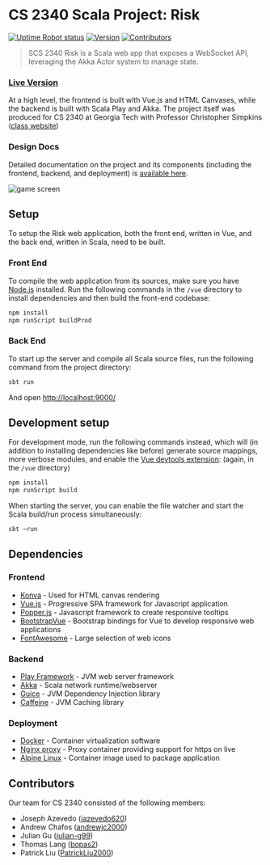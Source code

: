 # CS 2340 Scala Project: Risk

[![Uptime Robot status](https://img.shields.io/uptimerobot/status/m782165527-5f127672eaae6df89c7b070a.svg?color=%235B78BB&style=for-the-badge)](https://stats.uptimerobot.com/OZ659UjoL) [![Version](https://img.shields.io/badge/version-M5-blue.svg?color=%235B78BB&style=for-the-badge)](https://github.com/jazevedo620/cs2340-risk/releases/tag/M5) [![Contributors](https://img.shields.io/github/contributors/jazevedo620/cs2340-risk.svg?color=%235B78BB&style=for-the-badge)](https://github.com/jazevedo620/cs2340-risk/graphs/contributors)

> SCS 2340 Risk is a Scala web app that exposes a WebSocket API, leveraging the Akka Actor system to manage state.

### [Live Version](http://riskgame.ga/)

At a high level, the frontend is built with Vue.js and HTML Canvases, while the backend is built with Scala Play and Akka. The project itself was produced for CS 2340 at Georgia Tech with Professor Christopher Simpkins ([class website](https://cs2340.gitlab.io/))

### Design Docs

Detailed documentation on the project and its components (including the frontend, backend, and deployment) is [available here](https://riskgame.ga/docs).

![game screen](https://i.imgur.com/GaguGHa.png "Example game screen")

## Setup

To setup the Risk web application, both the front end, written in Vue, and the back end, written in Scala, need to be built.

### Front End

To compile the web application from its sources, make sure you have [Node.js](https://nodejs.org/en/) installed. Run the following commands in the `/vue` directory to install dependencies and then build the front-end codebase:

```bash
npm install
npm runScript buildProd
```

### Back End

To start up the server and compile all Scala source files, run the following command from the project directory:

```bash
sbt run
```

And open [http://localhost:9000/](http://localhost:9000/)

## Development setup

For development mode, run the following commands instead, which will (in addition to installing dependencies like before) generate source mappings, more verbose modules, and enable the [Vue devtools extension](https://github.com/vuejs/vue-devtools): (again, in the `/vue` directory)

```bash
npm install
npm runScript build
```

When starting the server, you can enable the file watcher and start the Scala build/run process simultaneously:

```bash
sbt ~run
```

## Dependencies

### Frontend

- [Konva](https://konvajs.org/) - Used for HTML canvas rendering
- [Vue.js](https://vuejs.org/) - Progressive SPA framework for Javascript application
- [Popper.js](https://popper.js.org/) - Javascript framework to create responsive tooltips
- [BootstrapVue](https://bootstrap-vue.js.org/) - Bootstrap bindings for Vue to develop responsive web applications
- [FontAwesome](https://fontawesome.com/) - Large selection of web icons

### Backend

- [Play Framework](https://www.playframework.com/) - JVM web server framework
- [Akka](https://akka.io/) - Scala network runtime/webserver
- [Guice](https://github.com/google/guice) - JVM Dependency Injection library
- [Caffeine](https://github.com/ben-manes/caffeine) - JVM Caching library

### Deployment

- [Docker](https://www.docker.com/) - Container virtualization software
- [Nginx proxy](https://github.com/jwilder/nginx-proxy) - Proxy container providing support for https on live
- [Alpine Linux](https://hub.docker.com/_/alpine) - Container image used to package application

## Contributors

Our team for CS 2340 consisted of the following members:

- Joseph Azevedo ([jazevedo620](https://github.com/jazevedo620))
- Andrew Chafos ([andrewjc2000](https://github.com/andrewjc2000))
- Julian Gu ([julian-g99](https://github.com/julian-g99))
- Thomas Lang ([bopas2](https://github.com/bopas2))
- Patrick Liu ([PatrickLiu2000](https://github.com/PatrickLiu2000))
